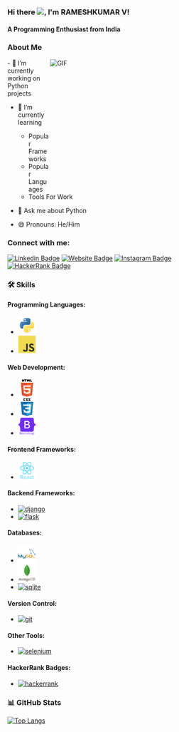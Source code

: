 ### Hi there <img src="https://media.giphy.com/media/hvRJCLFzcasrR4ia7z/giphy.gif" width="25">, I'm RAMESHKUMAR V!
#### A Programming Enthusiast from India
### About Me



<img align="right" alt="GIF" src="https://github.com/Gapur/Gapur/blob/main/assets/coding.gif?raw=true" width="408" height="300" />
- 🔭 I’m currently working on Python projects

- 🌱 I’m currently learning
    -  Popular Frameworks
    -  Popular Languages
    -  Tools For Work

- 💬 Ask me about Python

- 😄 Pronouns: He/Him

<h3 align="left">Connect with me:</h3>

[![Linkedin Badge](https://img.shields.io/badge/-LinkedIn-0e76a8?style=flat-square&logo=Linkedin&logoColor=white)](https://linkedin.com/in/vrameshkumar260)
[![Website Badge](https://img.shields.io/badge/Website-3b5998?style=flat-square&logo=google-chrome&logoColor=white)](https://gkassym.netlify.app)
[![Instagram Badge](https://img.shields.io/badge/-Instagram-e4405f?style=flat-square&logo=Instagram&logoColor=white)](https://instagram.com/vrameshkumar_)
[![HackerRank Badge](https://img.shields.io/badge/HackerRank-25D366?style=flat-square&logo=HackerRank&logoColor=white)](https://www.hackerrank.com/vrameshkumar260)


### 🛠️ Skills

#### Programming Languages:
- <a href="https://www.python.org"><img src="https://raw.githubusercontent.com/devicons/devicon/master/icons/python/python-original.svg" alt="python" width="40" height="40"/></a>
- <a href="https://developer.mozilla.org/en-US/docs/Web/JavaScript"><img src="https://raw.githubusercontent.com/devicons/devicon/master/icons/javascript/javascript-original.svg" alt="javascript" width="40" height="40"/></a>

#### Web Development:
- <a href="https://developer.mozilla.org/en-US/docs/Web/HTML"><img src="https://raw.githubusercontent.com/devicons/devicon/master/icons/html5/html5-original-wordmark.svg" alt="html5" width="40" height="40"/></a>
- <a href="https://www.w3schools.com/css/"><img src="https://raw.githubusercontent.com/devicons/devicon/master/icons/css3/css3-original-wordmark.svg" alt="css3" width="40" height="40"/></a>
- <a href="https://getbootstrap.com"><img src="https://raw.githubusercontent.com/devicons/devicon/master/icons/bootstrap/bootstrap-plain-wordmark.svg" alt="bootstrap" width="40" height="40"/></a>

#### Frontend Frameworks:
- <a href="https://reactjs.org/"><img src="https://raw.githubusercontent.com/devicons/devicon/master/icons/react/react-original-wordmark.svg" alt="react" width="40" height="40"/></a>



#### Backend Frameworks:
- <a href="https://www.djangoproject.com/"><img src="https://cdn.worldvectorlogo.com/logos/django.svg" alt="django" width="40" height="40"/></a>
- <a href="https://flask.palletsprojects.com/"><img src="https://www.vectorlogo.zone/logos/pocoo_flask/pocoo_flask-icon.svg" alt="flask" width="40" height="40"/></a>

#### Databases:
- <a href="https://www.mysql.com/"><img src="https://raw.githubusercontent.com/devicons/devicon/master/icons/mysql/mysql-original-wordmark.svg" alt="mysql" width="40" height="40"/></a>
- <a href="https://www.mongodb.com/"><img src="https://raw.githubusercontent.com/devicons/devicon/master/icons/mongodb/mongodb-original-wordmark.svg" alt="mongodb" width="40" height="40"/></a>
- <a href="https://www.sqlite.org/"><img src="https://www.vectorlogo.zone/logos/sqlite/sqlite-icon.svg" alt="sqlite" width="40" height="40"/></a>

#### Version Control:
- <a href="https://git-scm.com/"><img src="https://www.vectorlogo.zone/logos/git-scm/git-scm-icon.svg" alt="git" width="40" height="40"/></a>

#### Other Tools:

- <a href="https://www.selenium.dev/"><img src="https://raw.githubusercontent.com/detain/svg-logos/780f25886640cef088af994181646db2f6b1a3f8/svg/selenium-logo.svg" alt="selenium" width="40" height="40"/></a>

#### HackerRank Badges:
- <a href="https://www.hackerrank.com/vrameshkumar260"><img src="https://hrcdn.net/community-frontend/assets/favicon-ddc852f75a.png" alt="hackerrank" width="40" height="40"/></a>


### 📊 GitHub Stats

[![Top Langs](https://github-readme-stats.vercel.app/api/top-langs/?username=rameshkumar-v&layout=compact)](https://github.com/rameshkumar-v/github-readme-stats)
